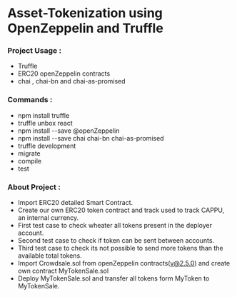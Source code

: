 # Asset-Tokenization using OpenZeppelin and Truffle

### Project Usage :
- Truffle 
- ERC20 openZeppelin contracts
- chai , chai-bn and chai-as-promised

### Commands :
- npm install truffle
- truffle unbox react
- npm install --save @openZeppelin
- npm install --save chai chai-bn chai-as-promised
- truffle development
- migrate
- compile
- test

### About Project :
- Import ERC20 detailed Smart Contract.
- Create our own ERC20 token contract and track used to track CAPPU, an internal currency.
- First test case to check wheater all tokens present in the deployer account.
- Second test case to check if token can be sent between accounts.
- Third test case to check its not possible to send more tokens than the available total tokens.
- Import Crowdsale.sol from openZeppelin contracts(v@2.5.0) and create own contract MyTokenSale.sol
- Deploy MyTokenSale.sol and transfer all tokens form MyToken to MyTokenSale.

